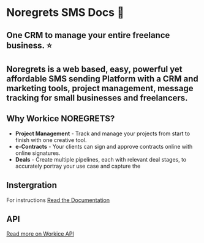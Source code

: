 # Noregrets SMS Docs 🎉

## One CRM to manage your entire freelance business. ⭐️

Noregrets is a web based, easy, powerful yet affordable SMS sending Platform with a CRM and marketing tools, project management, message tracking for small businesses and freelancers.
----------





## Why Workice NOREGRETS?
* **Project Management** - Track and manage your projects from start to finish with one creative tool.
* **e-Contracts** - Your clients can sign and approve contracts online with online signatures.
* **Deals** - Create multiple pipelines, each with relevant deal stages, to accurately portray your use case and capture the 

## Instergration
For instructions [Read the Documentation](https://docs.noregrets.ug)

## API
[Read more on Workice API](https://docs.noregrets.ug)
